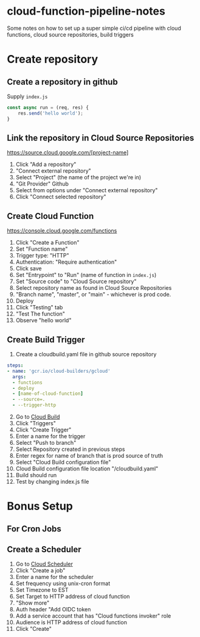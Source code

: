 # cloud-function-pipeline-notes
Some notes on how to set up a super simple ci/cd pipeline with cloud functions, cloud source repositories, build triggers

# Create repository

## Create a repository in github
Supply `index.js`
```javascript
const async run = (req, res) {
    res.send('hello world');
}
```

## Link the repository in Cloud Source Repositories
https://source.cloud.google.com/[project-name]

1) Click "Add a repository"
1) "Connect external repository"
1) Select "Project" (the name of the project we're in)
1) "Git Provider" Github
1) Select from options under "Connect external repository"
1) Click "Connect selected repository"

## Create Cloud Function

https://console.cloud.google.com/functions

1. Click "Create a Function"
1. Set "Function name"
1. Trigger type: "HTTP"
1. Authentication: "Require authentication"
1. Click save
1. Set "Entrypoint" to "Run" (name of function in `index.js`)
1. Set "Source code" to "Cloud Source repository"
1. Select repository name as found in Cloud Source Repositories
1. "Branch name", "master", or "main" - whichever is prod code.
1. Deploy
1. Click "Testing" tab
1. "Test The function"
1. Observe "hello world"

## Create Build Trigger

1. Create a cloudbuild.yaml file in github source repository
```yaml
steps:
- name: 'gcr.io/cloud-builders/gcloud'
  args:
  - functions
  - deploy
  - [name-of-cloud-function]
  - --source=.
  - --trigger-http
```
2. Go to [Cloud Build](https://console.cloud.google.com/cloud-build)
2. Click "Triggers"
2. Click "Create Trigger"
2. Enter a name for the trigger
2. Select "Push to branch"
2. Select Repository created in previous steps
2. Enter regex for name of branch that is prod source of truth
2. Select "Cloud Build configuration file"
2. Cloud Build configuration file location "/cloudbuild.yaml"
2. Build should run
2. Test by changing index.js file

# Bonus Setup
## For Cron Jobs
## Create a Scheduler

1. Go to [Cloud Scheduler](https://console.cloud.google.com/cloudscheduler)
1. Click "Create a job"
1. Enter a name for the scheduler
1. Set frequency using unix-cron format
1. Set Timezone to EST
1. Set Target to HTTP address of cloud function
1. "Show more"
1. Auth header "Add OIDC token
1. Add a service account that has "Cloud functions invoker" role
1. Audience is HTTP address of cloud function
1. Click "Create"